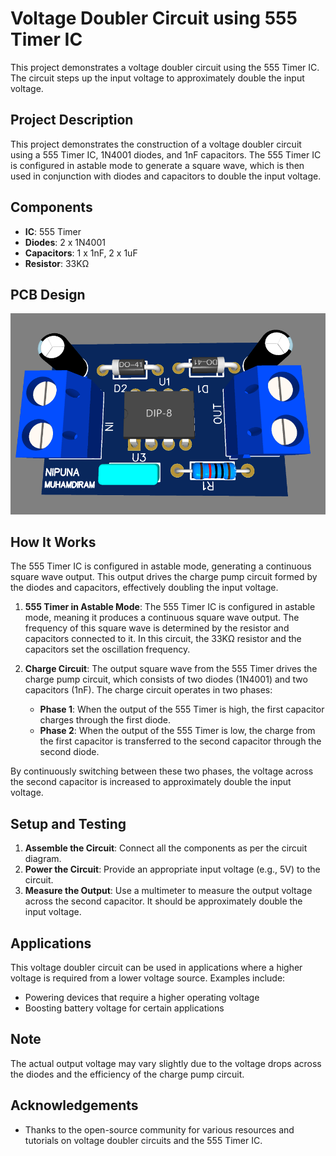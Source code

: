 # Voltage Doubler Circuit using 555 Timer IC

This project demonstrates a voltage doubler circuit using the 555 Timer IC. The circuit steps up the input voltage to approximately double the input voltage.
## Project Description

This project demonstrates the construction of a voltage doubler circuit using a 555 Timer IC, 1N4001 diodes, and 1nF capacitors. The 555 Timer IC is configured in astable mode to generate a square wave, which is then used in conjunction with diodes and capacitors to double the input voltage.
## Components

- **IC**: 555 Timer
- **Diodes**: 2 x 1N4001
- **Capacitors**: 1 x 1nF, 2 x 1uF
- **Resistor**: 33KΩ

## PCB Design

![Circuit Diagram](https://github.com/NipunaMuhandiram/Voltage-Doubler-Circuit-using-NE555/blob/main/Snaps/1.png?raw=true)

## How It Works

The 555 Timer IC is configured in astable mode, generating a continuous square wave output. This output drives the charge pump circuit formed by the diodes and capacitors, effectively doubling the input voltage.

1. **555 Timer in Astable Mode**: The 555 Timer IC is configured in astable mode, meaning it produces a continuous square wave output. The frequency of this square wave is determined by the resistor and capacitors connected to it. In this circuit, the 33KΩ resistor and the capacitors set the oscillation frequency.

2. **Charge Circuit**: The output square wave from the 555 Timer drives the charge pump circuit, which consists of two diodes (1N4001) and two capacitors (1nF). The charge circuit operates in two phases:
   - **Phase 1**: When the output of the 555 Timer is high, the first capacitor charges through the first diode.
   - **Phase 2**: When the output of the 555 Timer is low, the charge from the first capacitor is transferred to the second capacitor through the second diode.

By continuously switching between these two phases, the voltage across the second capacitor is increased to approximately double the input voltage.

## Setup and Testing

1. **Assemble the Circuit**: Connect all the components as per the circuit diagram.
2. **Power the Circuit**: Provide an appropriate input voltage (e.g., 5V) to the circuit.
3. **Measure the Output**: Use a multimeter to measure the output voltage across the second capacitor. It should be approximately double the input voltage.

## Applications

This voltage doubler circuit can be used in applications where a higher voltage is required from a lower voltage source. Examples include:
- Powering devices that require a higher operating voltage
- Boosting battery voltage for certain applications
## Note

The actual output voltage may vary slightly due to the voltage drops across the diodes and the efficiency of the charge pump circuit.

## Acknowledgements

- Thanks to the open-source community for various resources and tutorials on voltage doubler circuits and the 555 Timer IC.
